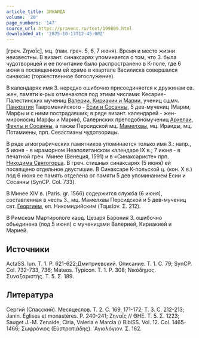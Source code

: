```yaml
---
article_title: ЗИНАИДА
volume: '20'
page_numbers: '147'
source_url: https://pravenc.ru/text/199809.html
downloaded_at: '2025-10-13T12:45:08Z'
---
```


[греч. Ζηναΐς], мц. (пам. греч. 5, 6, 7 июня). Время и место жизни неизвестны. В визант. синаксарях упоминается о том, что З. была чудотворицей и ее почитание было распространено в К-поле, где 6 июня в посвященном ей храме в квартале Василиска совершался синаксис (торжественное богослужение).

В календарях имя З. нередко ошибочно присоединяется к дружинам св. жен, памяти к-рых отмечаются под этими числами: Кесарие-Палестинских мучениц [Валерии, Кириакии и Марии](<https://pravenc.ru/text/ВАЛЕРИЯ  КИРИАКИЯ  МАРИЯ.html>), учениц сщмч. [Панкратия](https://pravenc.ru/text/Панкратий.html) Тавроменийского - [Есии и Сосанны](<https://pravenc.ru/text/Есии и Сосанны.html>), 5 дев-мучениц (Марии, Марфы и с ними пострадавших; в ряде визант. календарей - жен-мироносиц Марфы и Марии), Салернских преподобномучениц [Архелаи, Феклы и Сосанны](<https://pravenc.ru/text/Архелаи  Феклы и Сосанны.html>), а также Персидской мц. [Мамелхвы](https://pravenc.ru/text/Мамелхвы.html), мц. Ираиды, мц. Потамиены, прп. Севастианы чудотворицы.

В ряде агиографических памятников упоминается только имя З.: напр., 5 июня - в мраморном Неаполитанском календаре IX в.; 7 июня - в печатной греч. Минее (Венеция, 1591) и в «Синаксаристе» прп. [Никодима Святогорца](<https://pravenc.ru/text/Никодим Святогорец.html>). В греч. стишных синаксарях (5 июня) ей посвящено отдельное двустишие. В Синаксаре К-польской ц. (кон. Х в.) под 6 июня ее память отделена от памяти 5 дев упоминанием Есии и Сосанны (SynCP. Col. 733).

В Минее XIV в. (Paris. gr. 1566) содержится служба (6 июня), составленная в честь З., мц. Мамелхвы Персидской и 5 дев-мучениц свт. [Георгием](https://pravenc.ru/text/Георгий.html), еп. Никомидийским (Ταμεῖον. Σ. 212).

В Римском Мартирологе кард. Цезаря Барония З. ошибочно объединена (под 5 июня) с мученицами Валерией, Кириакией и Марией.

## Источники

ActaSS. Iun. T. 1. P. 621-622;Дмитриевский. Описание. Т. 1. С. 79; SynCP. Col. 732-733, 736; Mateos. Typicon. Т. 1. P. 308; Νικόδημος. Συναξαριστής. Τ. 5. Σ. 189.

## Литература

Сергий (Спасский). Месяцеслов. Т. 2. С. 169, 171-172; Т. 3. С. 212-213; Janin. Églises et monastères. P. 240-241; Ζηναΐς // ΘΗΕ. Τ. 5. Σ. 1223; Sauget J.-M. Zenaide, Ciria, Valeria e Marcia // BiblSS. Vol. 12. Col. 1465-1466; Σωφρόνιος (Εὐστρατιάδης). ῾Αγιολόγιον. Σ. 162.
